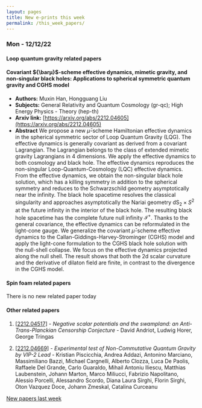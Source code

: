 ```yaml
---
layout: pages
title: New e-prints this week
permalink: /this_week_papers/
---
```




### Mon - 12/12/22

#### Loop quantum gravity related papers

#### **Covariant ${\barμ}$-scheme effective dynamics, mimetic gravity, and  non-singular black holes: Applications to spherical symmetric quantum gravity  and CGHS model**
 - **Authors:** Muxin Han, Hongguang Liu
 - **Subjects:** General Relativity and Quantum Cosmology (gr-qc); High Energy Physics - Theory (hep-th)
 - **Arxiv link:** [https://arxiv.org/abs/2212.04605](https://arxiv.org/abs/2212.04605)
 - **Abstract**
 We propose a new $\bar{\mu}$-scheme Hamiltonian effective dynamics in the spherical symmetric sector of Loop Quantum Gravity (LQG). The effective dynamics is generally covariant as derived from a covariant Lagrangian. The Lagrangian belongs to the class of extended mimetic gravity Lagrangians in 4 dimensions. We apply the effective dynamics to both cosmology and black hole. The effective dynamics reproduces the non-singular Loop-Quantum-Cosmology (LQC) effective dynamics. From the effective dynamics, we obtain the non-singular black hole solution, which has a killing symmetry in addition to the spherical symmetry and reduces to the Schwarzschild geometry asymptotically near the infinity. The black hole spacetime resolves the classical singularity and approaches asymptotically the Nariai geometry $\mathrm{dS}_2\times S^2$ at the future infinity in the interior of the black hole. The resulting black hole spacetime has the complete future null infinity $\mathscr{I}^+$. Thanks to the general covariance, the effective dynamics can be reformulated in the light-cone gauge. We generalize the covariant $\bar{\mu}$-scheme effective dynamics to the Callan-Giddings-Harvey-Strominger (CGHS) model and apply the light-cone formulation to the CGHS black hole solution with the null-shell collapse. We focus on the effective dynamics projected along the null shell. The result shows that both the 2d scalar curvature and the derivative of dilaton field are finite, in contrast to the divergence in the CGHS model. 

#### Spin foam related papers

There is no new related paper today 



#### Other related papers

1. [[2212.04517]](https://arxiv.org/abs/2212.04517) - *Negative scalar potentials and the swampland: an Anti-Trans-Planckian  Censorship Conjecture* - David Andriot, Ludwig Horer, George Tringas

1. [[2212.04669]](https://arxiv.org/abs/2212.04669) - *Experimental test of Non-Commutative Quantum Gravity by VIP-2 Lead* - Kristian Piscicchia, Andrea Addazi, Antonino Marciano, Massimiliano Bazzi, Michael Cargnelli, Alberto Clozza, Luca De Paolis, Raffaele Del Grande, Carlo Guaraldo, Mihail Antoniu Iliescu, Matthias Laubenstein, Johann Marton, Marco Miliucci, Fabrizio Napolitano, Alessio Porcelli, Alessandro Scordo, Diana Laura Sirghi, Florin Sirghi, Oton Vazquez Doce, Johann Zmeskal, Catalina Curceanu






[New papers last week]({{site.url}}/archived/weekly/pre-prints/2022/12/12/archived_weekly_papers.html)